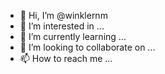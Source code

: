 - 👋 Hi, I’m @winklernm
- 👀 I’m interested in ...
- 🌱 I’m currently learning ...
- 💞️ I’m looking to collaborate on ...
- 📫 How to reach me ...

<!---
winklernm/winklernm is a ✨ special ✨ repository because its `README.md` (this file) appears on your GitHub profile.
You can click the Preview link to take a look at your changes.
--->
